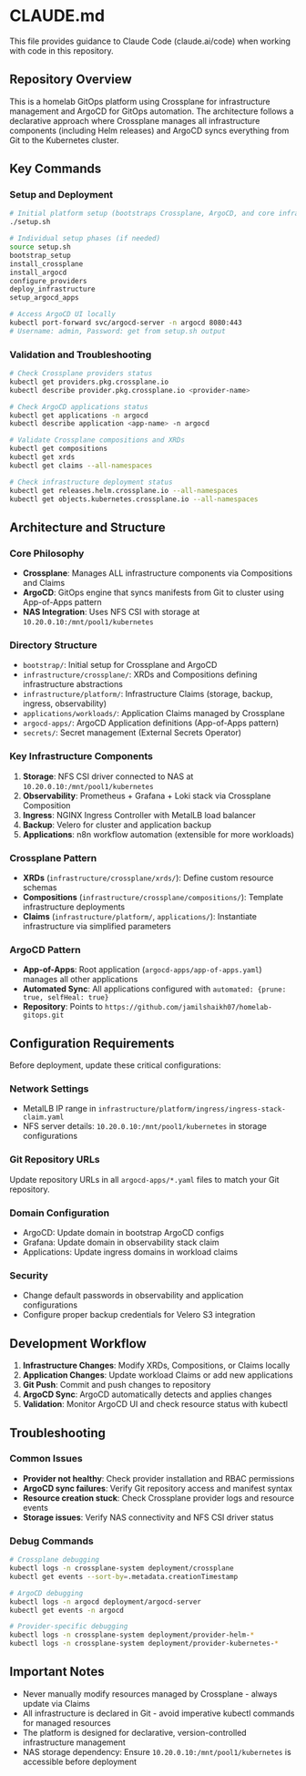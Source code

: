 # CLAUDE.md

This file provides guidance to Claude Code (claude.ai/code) when working with code in this repository.

## Repository Overview

This is a homelab GitOps platform using Crossplane for infrastructure management and ArgoCD for GitOps automation. The architecture follows a declarative approach where Crossplane manages all infrastructure components (including Helm releases) and ArgoCD syncs everything from Git to the Kubernetes cluster.

## Key Commands

### Setup and Deployment
```bash
# Initial platform setup (bootstraps Crossplane, ArgoCD, and core infrastructure)
./setup.sh

# Individual setup phases (if needed)
source setup.sh
bootstrap_setup
install_crossplane  
install_argocd
configure_providers
deploy_infrastructure
setup_argocd_apps

# Access ArgoCD UI locally
kubectl port-forward svc/argocd-server -n argocd 8080:443
# Username: admin, Password: get from setup.sh output
```

### Validation and Troubleshooting
```bash
# Check Crossplane providers status
kubectl get providers.pkg.crossplane.io
kubectl describe provider.pkg.crossplane.io <provider-name>

# Check ArgoCD applications status  
kubectl get applications -n argocd
kubectl describe application <app-name> -n argocd

# Validate Crossplane compositions and XRDs
kubectl get compositions
kubectl get xrds
kubectl get claims --all-namespaces

# Check infrastructure deployment status
kubectl get releases.helm.crossplane.io --all-namespaces
kubectl get objects.kubernetes.crossplane.io --all-namespaces
```

## Architecture and Structure

### Core Philosophy
- **Crossplane**: Manages ALL infrastructure components via Compositions and Claims
- **ArgoCD**: GitOps engine that syncs manifests from Git to cluster using App-of-Apps pattern
- **NAS Integration**: Uses NFS CSI with storage at `10.20.0.10:/mnt/pool1/kubernetes`

### Directory Structure
- `bootstrap/`: Initial setup for Crossplane and ArgoCD
- `infrastructure/crossplane/`: XRDs and Compositions defining infrastructure abstractions
- `infrastructure/platform/`: Infrastructure Claims (storage, backup, ingress, observability)
- `applications/workloads/`: Application Claims managed by Crossplane
- `argocd-apps/`: ArgoCD Application definitions (App-of-Apps pattern)
- `secrets/`: Secret management (External Secrets Operator)

### Key Infrastructure Components
1. **Storage**: NFS CSI driver connected to NAS at `10.20.0.10:/mnt/pool1/kubernetes`
2. **Observability**: Prometheus + Grafana + Loki stack via Crossplane Composition
3. **Ingress**: NGINX Ingress Controller with MetalLB load balancer
4. **Backup**: Velero for cluster and application backup
5. **Applications**: n8n workflow automation (extensible for more workloads)

### Crossplane Pattern
- **XRDs** (`infrastructure/crossplane/xrds/`): Define custom resource schemas
- **Compositions** (`infrastructure/crossplane/compositions/`): Template infrastructure deployments
- **Claims** (`infrastructure/platform/`, `applications/`): Instantiate infrastructure via simplified parameters

### ArgoCD Pattern
- **App-of-Apps**: Root application (`argocd-apps/app-of-apps.yaml`) manages all other applications
- **Automated Sync**: All applications configured with `automated: {prune: true, selfHeal: true}`
- **Repository**: Points to `https://github.com/jamilshaikh07/homelab-gitops.git`

## Configuration Requirements

Before deployment, update these critical configurations:

### Network Settings
- MetalLB IP range in `infrastructure/platform/ingress/ingress-stack-claim.yaml`
- NFS server details: `10.20.0.10:/mnt/pool1/kubernetes` in storage configurations

### Git Repository URLs
Update repository URLs in all `argocd-apps/*.yaml` files to match your Git repository.

### Domain Configuration
- ArgoCD: Update domain in bootstrap ArgoCD configs
- Grafana: Update domain in observability stack claim
- Applications: Update ingress domains in workload claims

### Security
- Change default passwords in observability and application configurations
- Configure proper backup credentials for Velero S3 integration

## Development Workflow

1. **Infrastructure Changes**: Modify XRDs, Compositions, or Claims locally
2. **Application Changes**: Update workload Claims or add new applications
3. **Git Push**: Commit and push changes to repository
4. **ArgoCD Sync**: ArgoCD automatically detects and applies changes
5. **Validation**: Monitor ArgoCD UI and check resource status with kubectl

## Troubleshooting

### Common Issues
- **Provider not healthy**: Check provider installation and RBAC permissions
- **ArgoCD sync failures**: Verify Git repository access and manifest syntax
- **Resource creation stuck**: Check Crossplane provider logs and resource events
- **Storage issues**: Verify NAS connectivity and NFS CSI driver status

### Debug Commands
```bash
# Crossplane debugging
kubectl logs -n crossplane-system deployment/crossplane
kubectl get events --sort-by=.metadata.creationTimestamp

# ArgoCD debugging  
kubectl logs -n argocd deployment/argocd-server
kubectl get events -n argocd

# Provider-specific debugging
kubectl logs -n crossplane-system deployment/provider-helm-*
kubectl logs -n crossplane-system deployment/provider-kubernetes-*
```

## Important Notes

- Never manually modify resources managed by Crossplane - always update via Claims
- All infrastructure is declared in Git - avoid imperative kubectl commands for managed resources
- The platform is designed for declarative, version-controlled infrastructure management
- NAS storage dependency: Ensure `10.20.0.10:/mnt/pool1/kubernetes` is accessible before deployment
